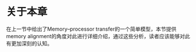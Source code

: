 # 关于本章

在上一节中给出了Memory–processor transfer的一个简单模型，本节提供memory alignment的角度对此进行详细介绍，通过这些分析，读者应该能够对此有更加深刻的认知。